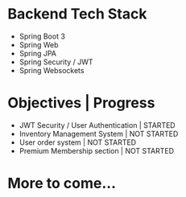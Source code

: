 

<h1> Backend Tech Stack </h1>

<ul>
  
<li>Spring Boot 3</li>
<li>Spring Web</li>
<li>Spring JPA</li>
<li>Spring Security / JWT</li>
<li>Spring Websockets</li>

</ul>

<h1> Objectives | Progress </h1> 

<ul>
<li>JWT Security / User Authentication | STARTED </li>
<li>Inventory Management System | NOT STARTED </li>
<li>User order system | NOT STARTED </li>
<li>Premium Membership section | NOT STARTED </li>
  
</ul>

<h1>More to come...</h1>
